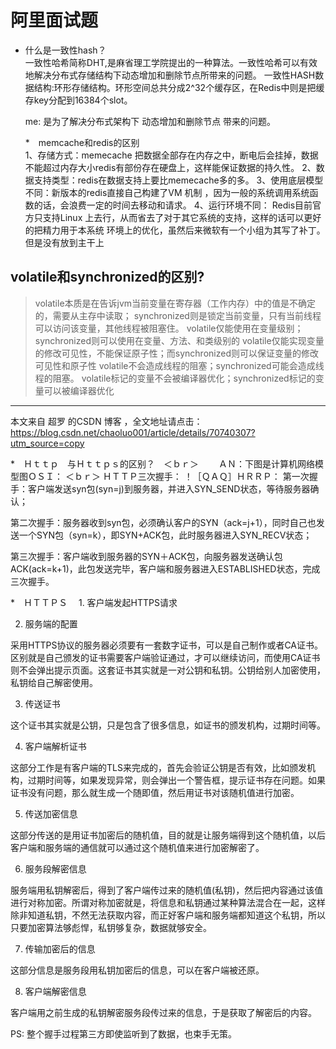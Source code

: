 # 阿里面试题

* 什么是一致性hash？<br>
  一致性哈希简称DHT,是麻省理工学院提出的一种算法。一致性哈希可以有效地解决分布式存储结构下动态增加和删除节点所带来的问题。
  一致性HASH数据结构:环形存储结构。环形空间总共分成2^32个缓存区，在Redis中则是把缓存key分配到16384个slot。
 
  me: 是为了解决分布式架构下 动态增加和删除节点 带来的问题。
  
  *　memcache和redis的区别<br>
  1、存储方式：memecache 把数据全部存在内存之中，断电后会挂掉，数据不能超过内存大小redis有部份存在硬盘上，这样能保证数据的持久性。
  2、数据支持类型：redis在数据支持上要比memecache多的多。
  3、使用底层模型不同：新版本的redis直接自己构建了VM 机制 ，因为一般的系统调用系统函数的话，会浪费一定的时间去移动和请求。
  4、运行环境不同：
    Redis目前官方只支持Linux 上去行，从而省去了对于其它系统的支持，这样的话可以更好的把精力用于本系统
    环境上的优化，虽然后来微软有一个小组为其写了补丁。但是没有放到主干上
## volatile和synchronized的区别?
> volatile本质是在告诉jvm当前变量在寄存器（工作内存）中的值是不确定的，需要从主存中读取； synchronized则是锁定当前变量，只有当前线程可以访问该变量，其他线程被阻塞住。
volatile仅能使用在变量级别；synchronized则可以使用在变量、方法、和类级别的
volatile仅能实现变量的修改可见性，不能保证原子性；而synchronized则可以保证变量的修改可见性和原子性
volatile不会造成线程的阻塞；synchronized可能会造成线程的阻塞。
volatile标记的变量不会被编译器优化；synchronized标记的变量可以被编译器优化
---------------------

本文来自 超罗 的CSDN 博客 ，全文地址请点击：https://blog.csdn.net/chaoluo001/article/details/70740307?utm_source=copy 
  
*　Ｈｔｔｐ　与Ｈｔｔｐｓ的区别？　＜ｂｒ＞
　　ＡＮ：下图是计算机网络模型图ＯＳＩ：
  ＜ｂｒ＞
  ＨＴＴＰ三次握手：
  ！［ＱＡＱ］ＨＲＲＰ：
  第一次握手：客户端发送syn包(syn=j)到服务器，并进入SYN_SEND状态，等待服务器确认；

  第二次握手：服务器收到syn包，必须确认客户的SYN（ack=j+1），同时自己也发送一个SYN包（syn=k），即SYN+ACK包，此时服务器进入SYN_RECV状态；

  第三次握手：客户端收到服务器的SYN＋ACK包，向服务器发送确认包ACK(ack=k+1)，此包发送完毕，客户端和服务器进入ESTABLISHED状态，完成三次握手。
 
*　ＨＴＴＰＳ
  　1. 客户端发起HTTPS请求

2. 服务端的配置

采用HTTPS协议的服务器必须要有一套数字证书，可以是自己制作或者CA证书。区别就是自己颁发的证书需要客户端验证通过，才可以继续访问，而使用CA证书则不会弹出提示页面。这套证书其实就是一对公钥和私钥。公钥给别人加密使用，私钥给自己解密使用。

3. 传送证书

这个证书其实就是公钥，只是包含了很多信息，如证书的颁发机构，过期时间等。

4. 客户端解析证书

这部分工作是有客户端的TLS来完成的，首先会验证公钥是否有效，比如颁发机构，过期时间等，如果发现异常，则会弹出一个警告框，提示证书存在问题。如果证书没有问题，那么就生成一个随即值，然后用证书对该随机值进行加密。

5. 传送加密信息

这部分传送的是用证书加密后的随机值，目的就是让服务端得到这个随机值，以后客户端和服务端的通信就可以通过这个随机值来进行加密解密了。

6. 服务段解密信息

服务端用私钥解密后，得到了客户端传过来的随机值(私钥)，然后把内容通过该值进行对称加密。所谓对称加密就是，将信息和私钥通过某种算法混合在一起，这样除非知道私钥，不然无法获取内容，而正好客户端和服务端都知道这个私钥，所以只要加密算法够彪悍，私钥够复杂，数据就够安全。

7. 传输加密后的信息

这部分信息是服务段用私钥加密后的信息，可以在客户端被还原。

8. 客户端解密信息

客户端用之前生成的私钥解密服务段传过来的信息，于是获取了解密后的内容。

PS: 整个握手过程第三方即使监听到了数据，也束手无策。

